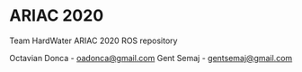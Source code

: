 # ARIAC 2020

Team HardWater ARIAC 2020 ROS repository

Octavian Donca - oadonca@gmail.com
Gent Semaj - gentsemaj@gmail.com

